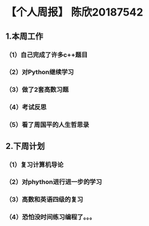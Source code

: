 # 【个人周报】 陈欣20187542
## 1.本周工作
### （1）自己完成了许多c++题目
### （2）对Python继续学习
### （3）做了2套高数习题
### （4）考试反思
### （5）看了周国平的人生哲思录
## 2.下周计划
### （1）复习计算机导论
### （2）对phython进行进一步的学习
### （3）高数和英语四级的复习
### （4）恐怕没时间练习编程了。。。
